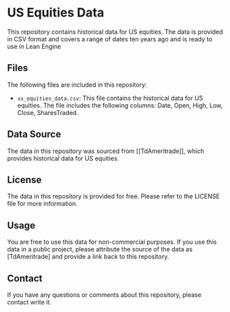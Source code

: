 # US Equities Data

This repository contains historical data for US equities. The data is provided in CSV format and covers a range of dates ten years ago and is ready to use in Lean Engine

## Files

The following files are included in this repository:

- `us_equities_data.csv`: This file contains the historical data for US equities. The file includes the following columns: Date, Open, High, Low, Close, SharesTraded.

## Data Source

The data in this repository was sourced from [[TdAmeritrade]], which provides historical data for US equities.

## License

The data in this repository is provided for free. Please refer to the LICENSE file for more information.

## Usage

You are free to use this data for non-commercial purposes. If you use this data in a public project, please attribute the source of the data as [TdAmeritrade] and provide a link back to this repository.

## Contact

If you have any questions or comments about this repository, please contact write it.
